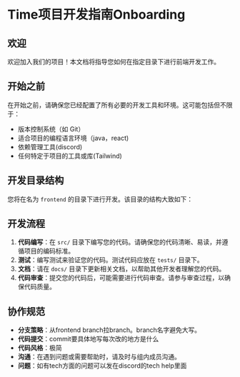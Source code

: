 # Time项目开发指南Onboarding

## 欢迎

欢迎加入我们的项目！本文档将指导您如何在指定目录下进行前端开发工作。

## 开始之前

在开始之前，请确保您已经配置了所有必要的开发工具和环境。这可能包括但不限于：

- 版本控制系统（如 Git）
- 适合项目的编程语言环境（java，react)
- 依赖管理工具(discord)
- 任何特定于项目的工具或库(Tailwind)

## 开发目录结构

您将在名为 `frontend` 的目录下进行开发。该目录的结构大致如下：

## 开发流程

1. **代码编写**：在 `src/` 目录下编写您的代码。请确保您的代码清晰、易读，并遵循项目的编码标准。
2. **测试**：编写测试来验证您的代码。测试代码应放在 `tests/` 目录下。
3. **文档**：请在 `docs/` 目录下更新相关文档，以帮助其他开发者理解您的代码。
4. **代码审查**：提交您的代码后，可能需要进行代码审查。请参与审查过程，以确保代码质量。

## 协作规范

- **分支策略**：从frontend branch拉branch。branch名字避免大写。
- **代码提交**：commit要具体地写每次改的地方是什么
- **代码风格**：极简
- **沟通**：在遇到问题或需要帮助时，请及时与组内成员沟通。
- **问题**：如有tech方面的问题可以发在discord的tech help里面
